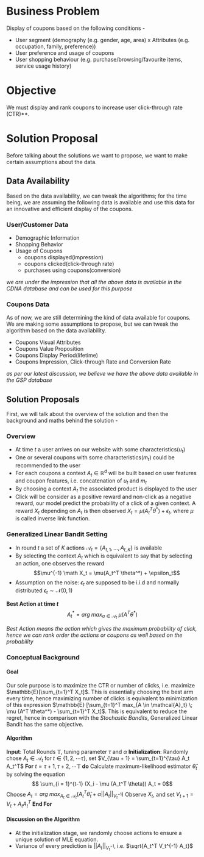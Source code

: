 # Business Problem
Display of coupons based on the following conditions - 
- User segment (demography (e.g. gender, age, area) x Attributes (e.g. occupation, family, preference))
- User preference and usage of coupons
- User shopping behaviour (e.g. purchase/browsing/favourite items, service usage history)

# Objective
We must display and rank coupons to increase user click-through rate (CTR)**. 

# Solution Proposal
Before talking about the solutions we want to propose, we want to make certain assumptions about the data. 

## Data Availability
Based on the data availability, we can tweak the algorithms; for the time being, we are assuming the following data is available and use this data for an innovative and efficient display of the coupons.

### User/Customer Data
- Demographic Information
- Shopping Behavior 
- Usage of Coupons
	- coupons displayed(impression)
	- coupons clicked(click-through rate)
	- purchases using coupons(conversion)

_we are under the impression that all the above data is available in the CDNA database and can be used for this purpose_

### Coupons Data
As of now, we are still determining the kind of data available for coupons. We are making some assumptions to propose, but we can tweak the algorithm based on the data availability.
- Coupons Visual Attributes
- Coupons Value Proposition
- Coupons Display Period(lifetime)
- Coupons Impression, Click-through Rate and Conversion Rate

_as per our latest discussion, we believe we have the above data available in the GSP database_


## Solution Proposals
First, we will talk about the overview of the solution and then the background and maths behind the solution - 

### Overview
- At time $t$ a user arrives on our website with some characteristics($u_t$)
- One or several coupons with some characteristics($m_t$) could be recommended to the user
- For each coupons a context $A_t \in \mathbb{R}^d$ will be built based on user features and coupon features, i.e. concatenation of $u_t$ and $m_t$
- By choosing a context $A_t$ the associated product is displayed to the user
- Click will be consider as a positive reward and non-click as a negative reward, our model predict the probability of a click of a given context. A reward $X_t$ depending on $A_t$ is then observed $X_t = \mu(A_t^T \theta^*) + \epsilon_t$, where $\mu$ is called inverse link function.

### Generalized Linear Bandit Setting
- In round $t$ a set of $K$ actions $\mathcal{A}_t = \{A_{t,1}, ..., A_{t,K}\}$  is available 
- By selecting the context $A_t$ which is equivalent to say that by selecting an action, one observes the reward 
 $$\mu^{-1} \math X_t = \mu(A_t^T \theta^*) + \epsilon_t$$ 
- Assumption on the noise: $\epsilon_t$ are supposed to be i.i.d and normally distributed $\epsilon_t ∼ \mathcal{N} (0, 1)$ 

**Best Action at time $t$**
$$ A_t^* = arg \; max_{a \in \mathcal{A}_t} \; \mu ( A^T \theta^* )$$

_Best Action means the action which gives the maximum probability of click, hence we can rank order the actions or coupons as well based on the probability_

### Conceptual Background

#### Goal
Our sole purpose is to maximize the CTR or number of clicks, i.e. maximize $\mathbb{E}[\sum_{t=1}^T X_t]$. This is essentially choosing the best arm every time, hence maximizing number of clicks is equivalent to minimization of this expression $\mathbb{E} [\sum_{t=1}^T max_{A \in \mathcal{A}_t} \; \mu (A^T \theta^*) - \sum_{t=1}^T X_t]$. This is equivalent to reduce the regret, hence in comparison with the *Stochastic Bandits*, Generalized Linear Bandit has the same objective.

#### Algorithm
**Input**: Total Rounds $\mathbb{T}$, tuning parameter $\tau$ and $\alpha$
**Initialization**: Randomly chose $A_t \in \mathcal{A}_t$ for $t \in \{ 1,2, \cdots \tau \}$, set $V_{\tau + 1} = \sum_{t=1}^{\tau} A_t A_t^T$
**For** $t = \tau + 1, \tau + 2, \cdots \mathbb{T}$ **do**
	Calculate maximum-likelihood estimator $\hat{\theta}_t$ by solving the equation $$ \sum_{i = 1}^{t-1} (X_i - \mu (A_t^T \theta)) A_t = 0$$
	Choose $A_t = arg \; max_{A_t \in \mathcal{A}_t} (A_t^T \hat{\theta}_t + α ||A_t||_{V_t^{-1}})$
	Observe $X_t$, and set $V_{t+1} = V_t + A_t A_t^T$ 
**End For**

#### Discussion on the Algorithm
- At the initialization stage, we randomly choose actions to ensure a unique solution of MLE equation.
- Variance of every prediction is $||A_t||_{V_t^{-1}}$, i.e. $\sqrt{A_t^T V_t^{-1} A_t}$  